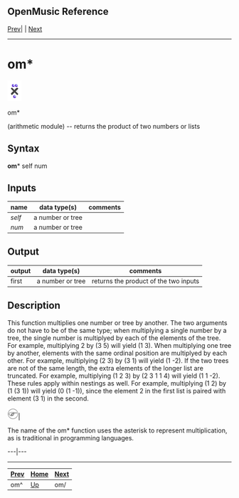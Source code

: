 OpenMusic Reference  
---  
[Prev](ompower)| | [Next](omdivide)  
  
* * *

# om*

![](figures/functions/arithmetic/ommultiply.png)

  
  
om*  
  
(arithmetic module) \-- returns the product of two numbers or lists  

## Syntax

   **om***  self num  

## Inputs

name| data type(s)| comments  
---|---|---  
  _self_ |  a number or tree|  
  _num_ |  a number or tree|  
  
## Output

output| data type(s)| comments  
---|---|---  
first| a number or tree| returns the product of the two inputs  
  
## Description

This function multiplies one number or tree by another. The two arguments do
not have to be of the same type; when multiplying a single number by a tree,
the single number is multiplyed by each of the elements of the tree. For
example, multiplying 2 by (3 5) will yield (1 3). When multiplying one tree by
another, elements with the same ordinal position are multiplyed by each other.
For example, multiplying (2 3) by (3 1) will yield (1 -2). If the two trees
are not of the same length, the extra elements of the longer list are
truncated. For example, multiplying (1 2 3) by (2 3 1 1 4) will yield (1 1
-2). These rules apply within nestings as well. For example, multiplying (1 2)
by (1 (3 1)) will yield (0 (1 -1)), since the element 2 in the first list is
paired with element (3 1) in the second.

![Note](figures/images/note.gif)|

The name of the  om*  function uses the asterisk to represent multiplication,
as is traditional in programming languages.  
  
---|---  
  
* * *

[Prev](ompower)| [Home](index)| [Next](omdivide)  
---|---|---  
om^| [Up](funcref.main)| om/


